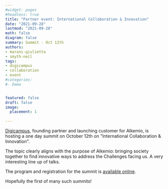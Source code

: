 ```yaml
---
#widget: pages
#headless: true
title: "Partner event: International Collaboration & Innovation"
date: "2021-09-28"
lastmod: "2021-09-28"
math: false
diagram: false
summary: Summit - Oct 12th
authors:
- marani-giulietta
- smyth-neil
tags:
- digicampus
- collaboration
- event
#categories:
#- Demo


featured: false
draft: false
image:
  placement: 1
  
---
```


[Digicampus](https://digicampus.tech), founding partner and launching customer for Alkemio, is hosting a one day summit on October 12th on "International Collaboration & Innovation". 

The topic clearly aligns with the purpose of Alkemio: bringing society together to find innovative ways to address the Challenges facing us. A very interesting line up of talks. 

The program and registration for the summit is [available online](https://digicampus.tech/international-collaborative-innovation-summit-2/).

Hopefully the first of many such summits!

